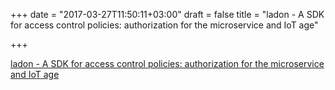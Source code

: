 +++
date = "2017-03-27T11:50:11+03:00"
draft = false
title = "ladon - A SDK for access control policies: authorization for the microservice and IoT age"

+++

<p><a href="https://github.com/ory/ladon?branch=master">ladon - A SDK for access control policies: authorization for the microservice and IoT age</a></p>